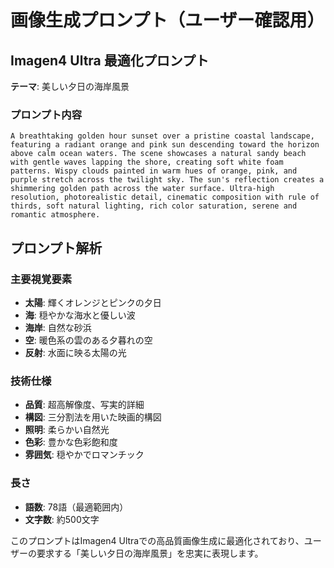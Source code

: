 # 画像生成プロンプト（ユーザー確認用）

## Imagen4 Ultra 最適化プロンプト

**テーマ**: 美しい夕日の海岸風景

### プロンプト内容
```
A breathtaking golden hour sunset over a pristine coastal landscape, featuring a radiant orange and pink sun descending toward the horizon above calm ocean waters. The scene showcases a natural sandy beach with gentle waves lapping the shore, creating soft white foam patterns. Wispy clouds painted in warm hues of orange, pink, and purple stretch across the twilight sky. The sun's reflection creates a shimmering golden path across the water surface. Ultra-high resolution, photorealistic detail, cinematic composition with rule of thirds, soft natural lighting, rich color saturation, serene and romantic atmosphere.
```

## プロンプト解析

### 主要視覚要素
- **太陽**: 輝くオレンジとピンクの夕日
- **海**: 穏やかな海水と優しい波
- **海岸**: 自然な砂浜
- **空**: 暖色系の雲のある夕暮れの空
- **反射**: 水面に映る太陽の光

### 技術仕様
- **品質**: 超高解像度、写実的詳細
- **構図**: 三分割法を用いた映画的構図
- **照明**: 柔らかい自然光
- **色彩**: 豊かな色彩飽和度
- **雰囲気**: 穏やかでロマンチック

### 長さ
- **語数**: 78語（最適範囲内）
- **文字数**: 約500文字

このプロンプトはImagen4 Ultraでの高品質画像生成に最適化されており、ユーザーの要求する「美しい夕日の海岸風景」を忠実に表現します。